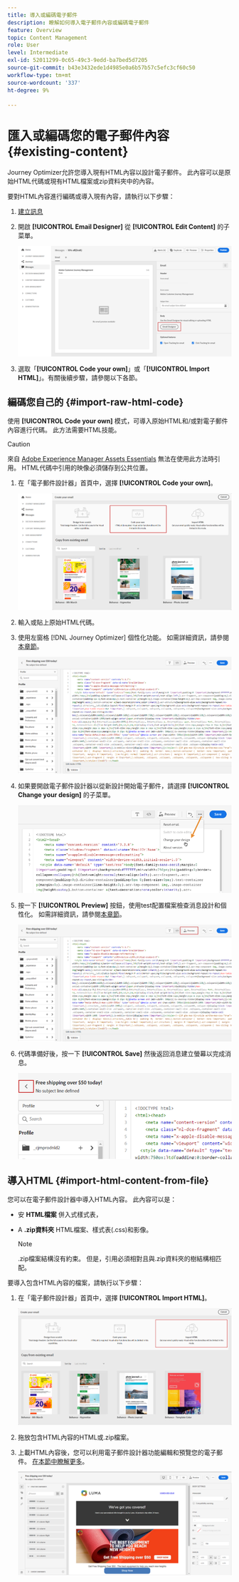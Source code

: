 ```yaml
---
title: 導入或編碼電子郵件
description: 瞭解如何導入電子郵件內容或編碼電子郵件
feature: Overview
topic: Content Management
role: User
level: Intermediate
exl-id: 52011299-0c65-49c3-9edd-ba7bed5d7205
source-git-commit: b43e3432ede1d4985e0a6b57b57c5efc3cf60c50
workflow-type: tm+mt
source-wordcount: '337'
ht-degree: 9%

---
```


# 匯入或編碼您的電子郵件內容 {#existing-content}

Journey Optimizer允許您導入現有HTML內容以設計電子郵件。 此內容可以是原始HTML代碼或現有HTML檔案或zip資料夾中的內容。

要對HTML內容進行編碼或導入現有內容，請執行以下步驟：

1. [建立訊息](create-message.md)

1. 開啟 **[!UICONTROL Email Designer]** 從 **[!UICONTROL Edit Content]** 的子菜單。

   ![](assets/import-html_1.png)

1. 選取「**[!UICONTROL Code your own]**」或「**[!UICONTROL Import HTML]**」。有關後續步驟，請參閱以下各節。

## 編碼您自己的 {#import-raw-html-code}

使用 **[!UICONTROL Code your own]** 模式，可導入原始HTML和/或對電子郵件內容進行代碼。 此方法需要HTML技能。

>[!CAUTION]
>
> 來自 [Adobe Experience Manager Assets Essentials](assets-essentials.md) 無法在使用此方法時引用。 HTML代碼中引用的映像必須儲存到公共位置。

1. 在「電子郵件設計器」首頁中，選擇 **[!UICONTROL Code your own]**。

   ![](assets/code-your-own.png)

1. 輸入或貼上原始HTML代碼。

1. 使用左窗格 [!DNL Journey Optimizer] 個性化功能。 如需詳細資訊，請參閱[本章節](../personalization/personalize.md)。

   ![](assets/code-editor.png)

1. 如果要開啟電子郵件設計器以從新設計開始電子郵件，請選擇 **[!UICONTROL Change your design]** 的子菜單。

   ![](assets/code-editor-change-design.png)

1. 按一下 **[!UICONTROL Preview]** 按鈕，使用test配置檔案檢查消息設計和個性化。 如需詳細資訊，請參閱[本章節](preview.md)。

   ![](assets/code-editor-preview.png)

1. 代碼準備好後，按一下 **[!UICONTROL Save]** 然後返回消息建立螢幕以完成消息。

   ![](assets/code-editor-save.png)

## 導入HTML {#import-html-content-from-file}

您可以在電子郵件設計器中導入HTML內容。 此內容可以是：

* 安 **HTML檔案** 併入式樣式表，
* A **.zip資料夾** HTML檔案、樣式表(.css)和影像。

   >[!NOTE]
   >
   >.zip檔案結構沒有約束。 但是，引用必須相對且與.zip資料夾的樹結構相匹配。

要導入包含HTML內容的檔案，請執行以下步驟：

1. 在「電子郵件設計器」首頁中，選擇 **[!UICONTROL Import HTML]**。

   ![](assets/import-html_2.png)

1. 拖放包含HTML內容的HTML或.zip檔案。

1. 上載HTML內容後，您可以利用電子郵件設計器功能編輯和預覽您的電子郵件。 [在本節中瞭解更多](create-email-content.md)。

   ![](assets/html-imported.png)
